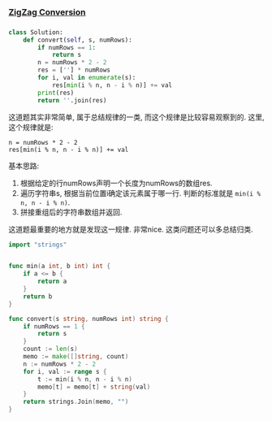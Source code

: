 ### [ZigZag Conversion](https://leetcode.com/problems/zigzag-conversion/)


### 

```Python
class Solution:
    def convert(self, s, numRows):
        if numRows == 1:
            return s
        n = numRows * 2 - 2
        res = [''] * numRows
        for i, val in enumerate(s):
            res[min(i % n, n - i % n)] += val
        print(res)
        return ''.join(res)
```

这道题其实非常简单, 属于总结规律的一类, 而这个规律是比较容易观察到的.
这里, 这个规律就是:
```
n = numRows * 2 - 2
res[min(i % n, n - i % n)] += val
```

基本思路: 
1.  根据给定的行numRows声明一个长度为numRows的数组res.
2.  遍历字符串s, 根据当前位置i确定该元素属于哪一行. 判断的标准就是 ```min(i % n, n - i % n)```.
3.  拼接重组后的字符串数组并返回.


这道题最重要的地方就是发现这一规律. 非常nice. 这类问题还可以多总结归类.



```Go
import "strings"


func min(a int, b int) int {
    if a <= b {
        return a
    }
    return b
}

func convert(s string, numRows int) string {
    if numRows == 1 {
        return s
    }
    count := len(s)
    memo := make([]string, count)
    n := numRows * 2 - 2
    for i, val := range s {
        t := min(i % n, n - i % n)
        memo[t] = memo[t] + string(val)
    }
    return strings.Join(memo, "")
}
```